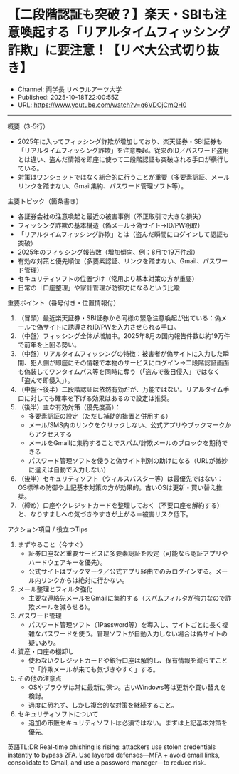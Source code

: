# 【二段階認証も突破？】楽天・SBIも注意喚起する「リアルタイムフィッシング詐欺」に要注意！【リベ大公式切り抜き】

- Channel: 両学長 リベラルアーツ大学
- Published: 2025-10-18T22:00:55Z
- URL: https://www.youtube.com/watch?v=q6VDOjCmQH0

---

概要（3-5行）
- 2025年に入ってフィッシング詐欺が増加しており、楽天証券・SBI証券も「リアルタイムフィッシング詐欺」を注意喚起。従来のID／パスワード盗用とは違い、盗んだ情報を即座に使って二段階認証も突破される手口が横行している。  
- 対策はワンショットではなく総合的に行うことが重要（多要素認証、メールリンクを踏まない、Gmail集約、パスワード管理ソフト等）。

主要トピック（箇条書き）
- 各証券会社の注意喚起と最近の被害事例（不正取引で大きな損失）
- フィッシング詐欺の基本構造（偽メール→偽サイト→ID/PW窃取）
- 「リアルタイムフィッシング詐欺」とは（盗んだ瞬間にログインして認証も突破）
- 2025年のフィッシング報告数（増加傾向、例：8月で19万件超）
- 有効な対策と優先順位（多要素認証、リンクを踏まない、Gmail、パスワード管理）
- セキュリティソフトの位置づけ（常用より基本対策の方が重要）
- 日常の「口座整理」や家計管理が防御力になるという比喩

重要ポイント（番号付き・位置情報付）
1. （冒頭）最近楽天証券・SBI証券から同様の緊急注意喚起が出ている：偽メールで偽サイトに誘導されID/PWを入力させられる手口。  
2. （中盤）フィッシング全体が増加中。2025年8月の国内報告件数は約19万件で前年を上回る勢い。  
3. （中盤）リアルタイムフィッシングの特徴：被害者が偽サイトに入力した瞬間、犯人側が即座にその情報で本物のサービスにログイン→二段階認証画面も偽装してワンタイムパス等を同時に奪う（「盗んで後日侵入」ではなく「盗んで即侵入」）。  
4. （中盤〜後半）二段階認証は依然有効だが、万能ではない。リアルタイム手口に対しても確率を下げる効果はあるので設定は推奨。  
5. （後半）主な有効対策（優先度高）：  
   - 多要素認証の設定（ただし補助的措置と併用する）  
   - メール/SMS内のリンクをクリックしない、公式アプリやブックマークからアクセスする  
   - メールをGmailに集約することでスパム/詐欺メールのブロックを期待できる  
   - パスワード管理ソフトを使うと偽サイト判別の助けになる（URLが微妙に違えば自動で入力しない）  
6. （後半）セキュリティソフト（ウィルスバスター等）は最優先ではない：OS標準の防御や上記基本対策の方が効果的。古いOSは更新・買い替え推奨。  
7. （締め）口座やクレジットカードを整理しておく（不要口座を解約する）と、なりすましへの気づきやすさが上がる＝被害リスク低下。

アクション項目 / 役立つTips
1. まずやること（今すぐ）  
   - 証券口座など重要サービスに多要素認証を設定（可能なら認証アプリやハードウェアキーを優先）。  
   - 公式サイトはブックマーク／公式アプリ経由でのみログインする。メール内リンクからは絶対に行かない。  
2. メール整理とフィルタ強化  
   - 主要な連絡先メールをGmailに集約する（スパムフィルタが強力なので詐欺メールを減らせる）。  
3. パスワード管理  
   - パスワード管理ソフト（1Password等）を導入し、サイトごとに長く複雑なパスワードを使う。管理ソフトが自動入力しない場合は偽サイトの疑いあり。  
4. 資産・口座の棚卸し  
   - 使わないクレジットカードや銀行口座は解約し、保有情報を減らすことで「詐欺メールが来ても気づきやすく」する。  
5. その他の注意点  
   - OSやブラウザは常に最新に保つ。古いWindows等は更新や買い替えを検討。  
   - 過度に恐れず、しかし複合的な対策を継続すること。  
6. セキュリティソフトについて  
   - 追加の市販セキュリティソフトは必須ではない。まずは上記基本対策を優先。

英語TL;DR
Real-time phishing is rising: attackers use stolen credentials instantly to bypass 2FA. Use layered defenses—MFA + avoid email links, consolidate to Gmail, and use a password manager—to reduce risk.
